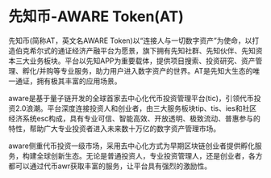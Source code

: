 # 

# 先知币-AWARE Token(AT)

先知币(简称AT，英文名AWARE Token)以“连接人与一切数字资产”为使命，以打造伯克希尔式的通证经济产融平台为愿景，旗下拥有先知社群、先知伙伴、先知资本三大业务板块。平台以先知APP为重要载体，提供项目搜索、投资研究、资产管理、孵化/并购等专业服务，助力用户进入数字资产的世界。AT是先知大生态的唯一通证，拥有极其丰富的应用场景。

aware是基于量子链开发的全球首家去中心化代币投资管理平台(tic)，引领代币投资2.0浪潮。平台深度连接投资人和创业者，由三大服务板块tip、tis、ies和社区经济系统esc构成，具有专业可信、智能高效、开放透明、极致流动、普惠参与的特性，帮助广大专业投资者进入未来数十万亿的数字资产管理市场。

aware侧重代币投资一级市场，采用去中心化方式为早期区块链创业者提供孵化服务，构建全球创新生态。无论是普通投资人，专业投资管理人，还是创业者，各方都可以通过代币awr获取丰富的服务，让平台具有强烈的激励性。

